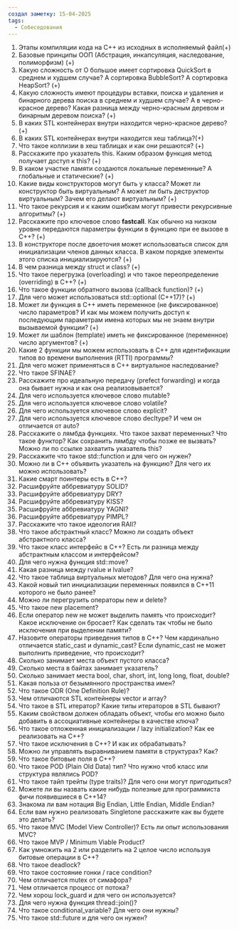 ```yaml
---
создал заметку: 15-04-2025
tags:
  - Собеседования
---
```

1. Этапы компиляции кода на C++ из исходных в исполняемый файл(+)
2. Базовые принципы ООП (Абстрация, инкапсуляция, наследование, полиморфизм) (+)
3. Какую сложность от О большое имеет сортировка QuickSort в среднем и худшем случае? А сортировка BubbleSort? А сортировка HeapSort? (+)
4. Какую сложность имеют процедуры вставки, поиска и удаления и бинарного дерева поиска в среднем и худшем случае? А в черно-красное дерево? Какая разница между черно-красным деревом и бинарным деревом поиска? (+)
5. В каких STL контейнерах внутри находится черно-красное дерево?(+)
6. В каких STL контейнерах внутри находится хеш таблица?(+)
7. Что такое коллизии в хеш таблицах и как они решаются? (+)
8. Расскажите про указатель this. Каким образом функция метод получает доступ к this? (+)
9. В каком участке памяти создаются локальные переменные? А глобальные и статические? (+)
10. Какие виды конструкторов могут быть у класса? Может ли конструктор быть виртуальным? А может ли быть деструктор виртуальным? Зачем его делают виртуальным? (+)
11. Что такое рекурсия и к каким ошибкам могут привести рекурсивные алгоритмы? (+)
12. Расскажите про ключевое слово __fastcall__. Как обычно на низком уровне передаются параметры функции в функцию при ее вызове в С++? (+)
13. В конструкторе после двоеточия может использоваться список для инициализации членов данных класса. В каком порядке элементы этого списка инициализируются? (+)
14. В чем разница между struct и class? (+)
15. Что такое перегрузка (overloading) и что такое переопределение (overriding) в С++? (+)
16. Что такое функции обратного вызова (callback function)? (+)
17. Для чего может использоваться std::optional (C++17)? (+)
18. Может ли функция в С++ иметь переменное (не фиксированное) число параметров? И как мы можем получить доступ к последующим параметрам имена которых мы не знаем внутри вызываемой функции? (+)
19. Может ли шаблон (template) иметь не фиксированное (переменное) число аргументов? (+)
20. Какие 2 функции мы можем использовать в С++ для идентификации типов во времени выполнения (RTTI) программы?
21. Для чего может применяться в С++ виртуальное наследование?
22. Что такое SFINAE?
23. Расскажите про идеальную передачу (prefect forwarding) и когда она бывает нужна и как она реализовывается?
24. Для чего используется ключевое слово mutable?
25. Для чего используется ключевое слово volatile?
26. Для чего используется ключевое слово explicit?
27. Для чего используется ключевое слово decltype? И чем он отличается от auto?
28. Расскажите о лямбда функциях. Что такое захват переменных? Что такое функтор? Как сохранить лямбду чтобы позже ее вызвать? Можно ли по ссылке захватить указатель this?
29. Расскажите что такое std::function и для чего он нужен?
30. Можно ли в С++ объявить указатель на функцию? Для чего их можно использовать?
31. Какие смарт поинтеры есть в С++?
32. Расшифруйте аббревиатуру SOLID?
33. Расшифруйте аббревиатуру DRY?
34. Расшифруйте аббревиатуру KISS?
35. Расшифруйте аббревиатуру YAGNI?
36. Расшифруйте аббревиатуру PIMPL?
37. Расскажите что такое идеология RAII?
38. Что такое абстрактный класс? Можно ли создать объект абстрактного класса?
39. Что такое класс интерфейс в С++? Есть ли разница между абстрактным классом и интерфейсом?
40. Для чего нужна функция std::move?
41. Какая разница между rvalue и lvalue?
42. Что такое таблица виртуальных методов? Для чего она нужна?
43. Какой новый тип инициализации переменных появился в С++11 которого не было ранее?
44. Можно ли перегрузить операторы new и delete?
45. Что такое new placement?
46. Если оператор new не может выделить память что происходит? Какое исключение он бросает? Как сделать так чтобы не было исключения при выделении памяти?
47. Назовите операторы приведения типов в С++? Чем кардинально отличается static_cast и dynamic_cast? Если dynamic_cast не может выполнить приведение, что происходит?
48. Сколько занимает места объект пустого класса?
49. Сколько места в байтах занимает указатель?
50. Сколько занимает места bool, char, short, int, long long, float, double?
51. Какая польза от безымянного пространства имен?
52. Что такое ODR (One Definition Rule)?
53. Чем отличаются STL контейнеры vector и array?
54. Что такое в STL итератор? Какие типы итераторов в STL бывают?
55. Каким свойством должен обладать объект, чтобы его можно было добавить в ассоциативные контейнеры в качестве ключа?
56. Что такое отложенная инициализации / lazy initialization? Как ее реализовать на С++?
57. Что такое исключения в С++? И как их обрабатывать?
58. Можно ли управлять выравниванием памяти в структурах? Как?
59. Что такое битовые поля в С++?
60. Что такое POD (Plain Old Data) тип? Что нужно чтоб класс или структура являлись POD?
61. Что такое тайп трейты (type traits)? Для чего они могут пригодиться?
62. Можете ли вы назвать какие нибудь полезные для программиста фичи появившиеся в С++14?
63. Знакома ли вам нотация Big Endian, Little Endian, Middle Endian?
64. Если вам нужно реализовать Singletone расскажите как вы будете это делать?
65. Что такое MVC (Model View Controller)? Есть ли опыт использования MVC?
66. Что такое MVP / Minimum Viable Product?
67. Как умножить на 2 или разделить на 2 целое число используя битовые операции в С++?
68. Что такое deadlock?
69. Что такое состояние гонки / race condition?
70. Чем отличается mutex от симафора?
71. Чем отличается процесс от потока?
72. Чем хорош lock_guard и для чего он используется?
73. Для чего нужна функция thread::join()?
74. Что такое conditional_variable? Для чего они нужны?
75. Что такое std::future и для чего он нужен?
    